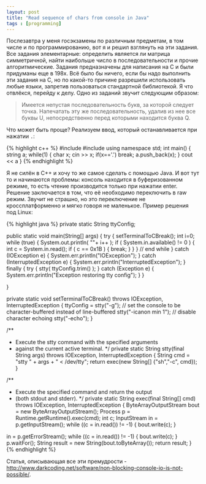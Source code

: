 ```yaml
---
layout: post
title: "Read sequence of chars from console in Java"
tags : [programming]
---
```


Послезавтра у меня госэкзамены по различным предметам, в том числе и по программированию, вот я и решил взглянуть на эти задания. Все задания элементарные: определить является ли матрица симметричной, найти наибольше число в последовательности и прочие алгоритмические. Задания предназначены для написания на С и были придуманы еще в 198х. Всё было бы ничего, если бы надо выполнить эти задания на С, но по какой-то причине разрешили использовать любые языки, запретив пользоваться стандартной библиотекой. Я что отвлёкся, перейду к делу. Одно из заданий звучит следующим образом: 

> Имеется непустая последовательность букв, за которой следует точка.
> Напечатать эту же последовательность, удалив из нее все буквы U,
> непосредственно перед которыми находится буква Q.

 Что может быть проще? Реализуем ввод, который останавливается при нажатии `.`:

{% highlight c++ %}
#include <string>
#include <iostream>
using namespace std;
int main() {
  string a;
  while(1) {
    char x;
    cin >> x;
    if(x=='.') break;
    a.push_back(x);
  }
  cout << a
}
{% endhighlight %}

Я не силён в C++ и хочу то же самое сделать с помощью Java. И вот тут то и начинаются проблемы: консоль находится в буферизованном режиме, то есть чтение производится только при нажатии enter. Решение заключается в том, что её необходимо переключить в raw режим. Звучит не страшно, но это переключение не кроссплатформенно и мягко говоря не маленькое. Пример решения под Linux:

{% highlight java %}
private static String ttyConfig;

public static void main(String[] args) {
  try {
    setTerminalToCBreak();
    int i=0;
    while (true) {
      System.out.println( ""+ i++ );
      if ( System.in.available() != 0 ) {
        int c = System.in.read();
        if ( c == 0x1B ) {
          break;
        }
      }
    } // end while
  } catch (IOException e) {
    System.err.println("IOException");
  } catch (InterruptedException e) {
    System.err.println("InterruptedException");
  } finally {
    try {
      stty( ttyConfig.trim() );
     } catch (Exception e) {
      System.err.println("Exception restoring tty config");
     }
  }

}

private static void setTerminalToCBreak() throws IOException, InterruptedException { 
  ttyConfig = stty("-g");
  // set the console to be character-buffered instead of line-buffered
  stty("-icanon min 1");
  // disable character echoing
  stty("-echo");
}

/**
 *  Execute the stty command with the specified arguments
 *  against the current active terminal.
 */
private static String stty(final String args)
                throws IOException, InterruptedException {
  String cmd = "stty " + args + " < /dev/tty";
  return exec(new String[] {"sh","-c", cmd});
}

/**
 *  Execute the specified command and return the output
 *  (both stdout and stderr).
 */
private static String exec(final String[] cmd)
                throws IOException, InterruptedException {
  ByteArrayOutputStream bout = new ByteArrayOutputStream();
  Process p = Runtime.getRuntime().exec(cmd);
  int c;
  InputStream in = p.getInputStream();
  while ((c = in.read()) != -1) {
    bout.write(c);
  }

  in = p.getErrorStream();
  while ((c = in.read()) != -1) {
    bout.write(c);
  }
  p.waitFor();
  String result = new String(bout.toByteArray());
  return result;
}
{% endhighlight %}

Статья, описывающая все эти премудрости - <http://www.darkcoding.net/software/non-blocking-console-io-is-not-possible/>. 

